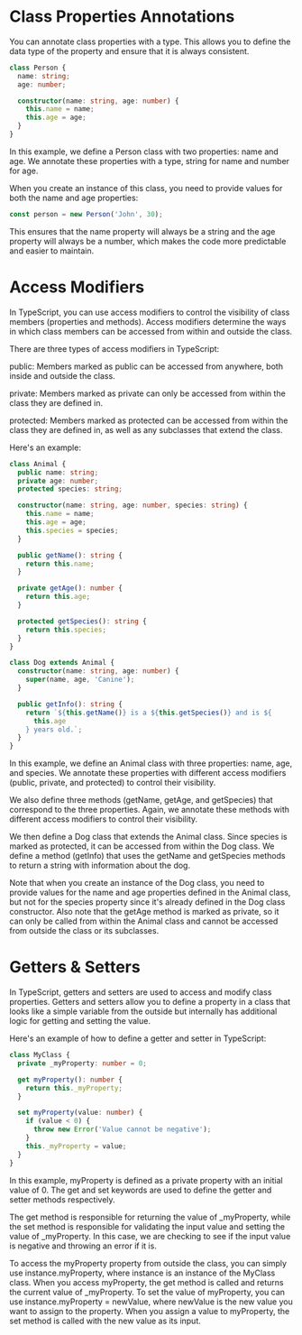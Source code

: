 # Class Properties Annotations

You can annotate class properties with a type. This allows you to define the data type of the property and ensure that it is always consistent.

```ts
class Person {
  name: string;
  age: number;

  constructor(name: string, age: number) {
    this.name = name;
    this.age = age;
  }
}
```

In this example, we define a Person class with two properties: name and age. We annotate these properties with a type, string for name and number for age.

When you create an instance of this class, you need to provide values for both the name and age properties:

```ts
const person = new Person('John', 30);
```

This ensures that the name property will always be a string and the age property will always be a number, which makes the code more predictable and easier to maintain.

# Access Modifiers

In TypeScript, you can use access modifiers to control the visibility of class members (properties and methods). Access modifiers determine the ways in which class members can be accessed from within and outside the class.

There are three types of access modifiers in TypeScript:

public: Members marked as public can be accessed from anywhere, both inside and outside the class.

private: Members marked as private can only be accessed from within the class they are defined in.

protected: Members marked as protected can be accessed from within the class they are defined in, as well as any subclasses that extend the class.

Here's an example:

```ts
class Animal {
  public name: string;
  private age: number;
  protected species: string;

  constructor(name: string, age: number, species: string) {
    this.name = name;
    this.age = age;
    this.species = species;
  }

  public getName(): string {
    return this.name;
  }

  private getAge(): number {
    return this.age;
  }

  protected getSpecies(): string {
    return this.species;
  }
}

class Dog extends Animal {
  constructor(name: string, age: number) {
    super(name, age, 'Canine');
  }

  public getInfo(): string {
    return `${this.getName()} is a ${this.getSpecies()} and is ${
      this.age
    } years old.`;
  }
}
```

In this example, we define an Animal class with three properties: name, age, and species. We annotate these properties with different access modifiers (public, private, and protected) to control their visibility.

We also define three methods (getName, getAge, and getSpecies) that correspond to the three properties. Again, we annotate these methods with different access modifiers to control their visibility.

We then define a Dog class that extends the Animal class. Since species is marked as protected, it can be accessed from within the Dog class. We define a method (getInfo) that uses the getName and getSpecies methods to return a string with information about the dog.

Note that when you create an instance of the Dog class, you need to provide values for the name and age properties defined in the Animal class, but not for the species property since it's already defined in the Dog class constructor. Also note that the getAge method is marked as private, so it can only be called from within the Animal class and cannot be accessed from outside the class or its subclasses.

# Getters & Setters

In TypeScript, getters and setters are used to access and modify class properties. Getters and setters allow you to define a property in a class that looks like a simple variable from the outside but internally has additional logic for getting and setting the value.

Here's an example of how to define a getter and setter in TypeScript:

```ts
class MyClass {
  private _myProperty: number = 0;

  get myProperty(): number {
    return this._myProperty;
  }

  set myProperty(value: number) {
    if (value < 0) {
      throw new Error('Value cannot be negative');
    }
    this._myProperty = value;
  }
}
```

In this example, myProperty is defined as a private property with an initial value of 0. The get and set keywords are used to define the getter and setter methods respectively.

The get method is responsible for returning the value of \_myProperty, while the set method is responsible for validating the input value and setting the value of \_myProperty. In this case, we are checking to see if the input value is negative and throwing an error if it is.

To access the myProperty property from outside the class, you can simply use instance.myProperty, where instance is an instance of the MyClass class. When you access myProperty, the get method is called and returns the current value of \_myProperty. To set the value of myProperty, you can use instance.myProperty = newValue, where newValue is the new value you want to assign to the property. When you assign a value to myProperty, the set method is called with the new value as its input.
